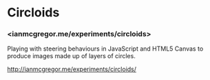 # Circloids
### <ianmcgregor.me/experiments/circloids>

Playing with steering behaviours in JavaScript and HTML5 Canvas to produce images made up of layers of circles.

<http://ianmcgregor.me/experiments/circloids/>
